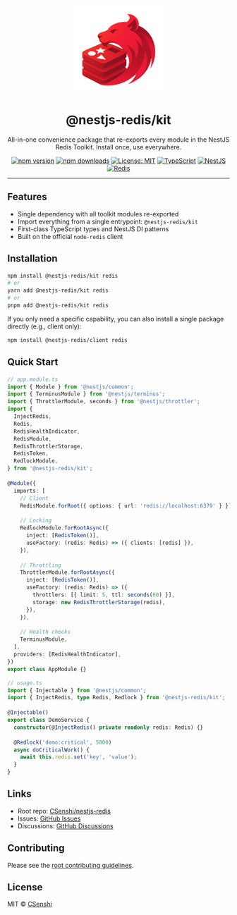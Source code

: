 <div align="center">

<img src="https://raw.githubusercontent.com/CSenshi/nestjs-redis/main/docs/images/logo.png" alt="NestJS Redis Toolkit Logo" width="200" height="200">

# @nestjs-redis/kit

All-in-one convenience package that re-exports every module in the NestJS Redis Toolkit. Install once, use everywhere.

[![npm version](https://badge.fury.io/js/%40nestjs-redis%2Fkit.svg)](https://www.npmjs.com/package/@nestjs-redis/kit)
[![npm downloads](https://img.shields.io/npm/dm/@nestjs-redis/kit.svg)](https://www.npmjs.com/package/@nestjs-redis/kit)
[![License: MIT](https://img.shields.io/badge/License-MIT-yellow.svg)](https://opensource.org/licenses/MIT)
[![TypeScript](https://img.shields.io/badge/TypeScript-Ready-blue.svg)](https://www.typescriptlang.org/)
[![NestJS](https://img.shields.io/badge/NestJS-9%2B-red.svg)](https://nestjs.com/) [![Redis](https://img.shields.io/badge/Redis-5+-red.svg)](https://redis.io/)

</div>

---

## Features

- Single dependency with all toolkit modules re-exported
- Import everything from a single entrypoint: `@nestjs-redis/kit`
- First-class TypeScript types and NestJS DI patterns
- Built on the official `node-redis` client

## Installation

```bash
npm install @nestjs-redis/kit redis
# or
yarn add @nestjs-redis/kit redis
# or
pnpm add @nestjs-redis/kit redis
```

If you only need a specific capability, you can also install a single package directly (e.g., client only):

```bash
npm install @nestjs-redis/client redis
```

## Quick Start

```typescript
// app.module.ts
import { Module } from '@nestjs/common';
import { TerminusModule } from '@nestjs/terminus';
import { ThrottlerModule, seconds } from '@nestjs/throttler';
import {
  InjectRedis,
  Redis,
  RedisHealthIndicator,
  RedisModule,
  RedisThrottlerStorage,
  RedisToken,
  RedlockModule,
} from '@nestjs-redis/kit';

@Module({
  imports: [
    // Client
    RedisModule.forRoot({ options: { url: 'redis://localhost:6379' } }),

    // Locking
    RedlockModule.forRootAsync({
      inject: [RedisToken()],
      useFactory: (redis: Redis) => ({ clients: [redis] }),
    }),

    // Throttling
    ThrottlerModule.forRootAsync({
      inject: [RedisToken()],
      useFactory: (redis: Redis) => ({
        throttlers: [{ limit: 5, ttl: seconds(60) }],
        storage: new RedisThrottlerStorage(redis),
      }),
    }),

    // Health checks
    TerminusModule,
  ],
  providers: [RedisHealthIndicator],
})
export class AppModule {}
```

```typescript
// usage.ts
import { Injectable } from '@nestjs/common';
import { InjectRedis, type Redis, Redlock } from '@nestjs-redis/kit';

@Injectable()
export class DemoService {
  constructor(@InjectRedis() private readonly redis: Redis) {}

  @Redlock('demo:critical', 5000)
  async doCriticalWork() {
    await this.redis.set('key', 'value');
  }
}
```

## Links

- Root repo: [CSenshi/nestjs-redis](https://github.com/CSenshi/nestjs-redis)
- Issues: [GitHub Issues](https://github.com/CSenshi/nestjs-redis/issues)
- Discussions: [GitHub Discussions](https://github.com/CSenshi/nestjs-redis/discussions)

## Contributing

Please see the [root contributing guidelines](https://github.com/CSenshi/nestjs-redis#contributing).

## License

MIT © [CSenshi](https://github.com/CSenshi)
